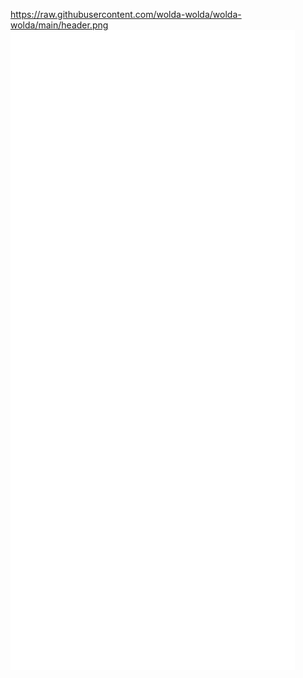https://raw.githubusercontent.com/wolda-wolda/wolda-wolda/main/header.png
![Metrics](https://github.com/wolda-wolda/wolda-wolda/blob/main/github-metrics.svg)
